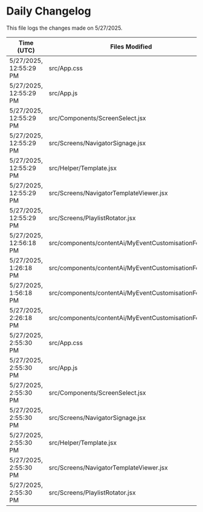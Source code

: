 # Daily Changelog

This file logs the changes made on 5/27/2025.

| Time (UTC)             | Files Modified                    | Changes (Addition/Deletion) |
|------------------------|-----------------------------------|-----------------------------|
| 5/27/2025, 12:55:29 PM | src/App.css | 0 Additions & 0 Deletions |
| 5/27/2025, 12:55:29 PM | src/App.js | 0 Additions & 2 Deletions |
| 5/27/2025, 12:55:29 PM | src/Components/ScreenSelect.jsx | 5 Additions & 14 Deletions |
| 5/27/2025, 12:55:29 PM | src/Screens/NavigatorSignage.jsx | 183 Additions & 2 Deletions |
| 5/27/2025, 12:55:29 PM | src/Helper/Template.jsx | 0 Additions & 0 Deletions |
| 5/27/2025, 12:55:29 PM | src/Screens/NavigatorTemplateViewer.jsx | 0 Additions & 0 Deletions |
| 5/27/2025, 12:55:29 PM | src/Screens/PlaylistRotator.jsx | 0 Additions & 0 Deletions |
| 5/27/2025, 12:56:18 PM | src/components/contentAi/MyEventCustomisationForm.js | 1 Additions & 1 Deletions|
| 5/27/2025, 1:26:18 PM | src/components/contentAi/MyEventCustomisationForm.js | 1 Additions & 1 Deletions|
| 5/27/2025, 1:56:18 PM | src/components/contentAi/MyEventCustomisationForm.js | 1 Additions & 1 Deletions|
| 5/27/2025, 2:26:18 PM | src/components/contentAi/MyEventCustomisationForm.js | 1 Additions & 1 Deletions|
| 5/27/2025, 2:55:30 PM | src/App.css | 0 Additions & 0 Deletions|
| 5/27/2025, 2:55:30 PM | src/App.js | 0 Additions & 2 Deletions|
| 5/27/2025, 2:55:30 PM | src/Components/ScreenSelect.jsx | 5 Additions & 14 Deletions|
| 5/27/2025, 2:55:30 PM | src/Screens/NavigatorSignage.jsx | 183 Additions & 2 Deletions|
| 5/27/2025, 2:55:30 PM | src/Helper/Template.jsx | 0 Additions & 0 Deletions|
| 5/27/2025, 2:55:30 PM | src/Screens/NavigatorTemplateViewer.jsx | 0 Additions & 0 Deletions|
| 5/27/2025, 2:55:30 PM | src/Screens/PlaylistRotator.jsx | 0 Additions & 0 Deletions|
